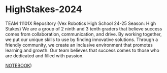 # HighStakes-2024

TEAM 11101X Repository (Vex Robotics High School 24-25 Season: High Stakes)
We are a group of 2 ninth and 3 tenth graders that believe success comes from collaboration, communication, and drive. By working together, we put our unique skills to use by finding innovative solutions. Through a friendly community, we create an inclusive environment that promotes learning and growth. Our team believes that success comes to those who are dedicated and filled with passion.

[NOTEBOOK](https://docs.google.com/presentation/d/10of_zbudvI14w-nR9JMFeQWwlzPjrwmsYE5tgRFhB-4/edit?slide=id.g2809a94b846_1_0#slide=id.g2809a94b846_1_0))
